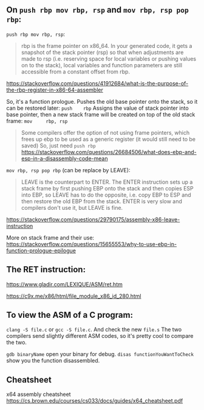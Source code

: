 ## On `push rbp mov rbp, rsp` and `mov rbp, rsp pop rbp`:
`push rbp mov rbp, rsp`:

> rbp is the frame pointer on x86_64. In your generated code, it gets a snapshot of the stack pointer (rsp) so that when adjustments are made to rsp (i.e. reserving space for local variables or pushing values on to the stack), local variables and function parameters are still accessible from a constant offset from rbp.

https://stackoverflow.com/questions/41912684/what-is-the-purpose-of-the-rbp-register-in-x86-64-assembler

So, it's a function prologue. 
Pushes the old base pointer onto the stack, so it can be restored later:
```push    rbp```
Assigns the value of stack pointer into base pointer, then a new stack frame will be created on top of the old stack frame:
```mov     rbp, rsp```
> Some compilers offer the option of not using frame pointers, which frees up ebp to be used as a generic register (it would still need to be saved)
So, just need `push rbp`
https://stackoverflow.com/questions/26684506/what-does-ebp-and-esp-in-a-disassembly-code-mean

`mov rbp, rsp pop rbp` (can be replace by LEAVE):
> LEAVE is the counterpart to ENTER. The ENTER instruction sets up a stack frame by first pushing EBP onto the stack and then copies ESP into EBP, so LEAVE has to do the opposite, i.e. copy EBP to ESP and then restore the old EBP from the stack.
> ENTER is very slow and compilers don't use it, but LEAVE is fine.

https://stackoverflow.com/questions/29790175/assembly-x86-leave-instruction

More on stack frame and their use: https://stackoverflow.com/questions/15655553/why-to-use-ebp-in-function-prologue-epilogue

## The RET instruction:
https://www.gladir.com/LEXIQUE/ASM/ret.htm

https://c9x.me/x86/html/file_module_x86_id_280.html


## To view the ASM of a C program:
`clang -S file.c` or `gcc -S file.c`. And check the new `file.s` The two compilers send slightly different ASM codes, so it's pretty cool to compare the two.

`gdb binaryName` open your binary for debug. `disas functionYouWantToCheck` show you the function disassembled.

## Cheatsheet
x64 assembly cheatsheet https://cs.brown.edu/courses/cs033/docs/guides/x64_cheatsheet.pdf

